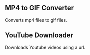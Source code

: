 ## MP4 to GIF Converter
Converts mp4 files to gif files. 

## YouTube Downloader
Downloads Youtube videos using a url. 
